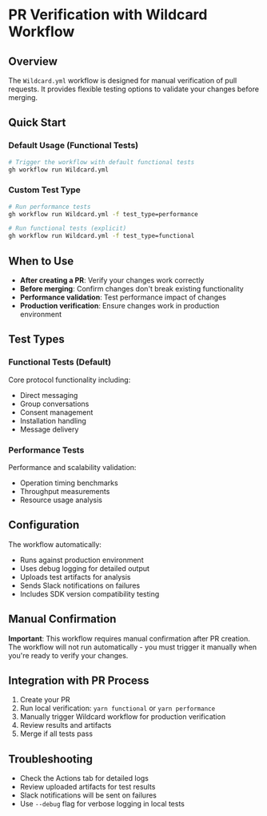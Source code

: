 # PR Verification with Wildcard Workflow

## Overview

The `Wildcard.yml` workflow is designed for manual verification of pull requests. It provides flexible testing options to validate your changes before merging.

## Quick Start

### Default Usage (Functional Tests)

```bash
# Trigger the workflow with default functional tests
gh workflow run Wildcard.yml
```

### Custom Test Type

```bash
# Run performance tests
gh workflow run Wildcard.yml -f test_type=performance

# Run functional tests (explicit)
gh workflow run Wildcard.yml -f test_type=functional
```

## When to Use

- **After creating a PR**: Verify your changes work correctly
- **Before merging**: Confirm changes don't break existing functionality
- **Performance validation**: Test performance impact of changes
- **Production verification**: Ensure changes work in production environment

## Test Types

### Functional Tests (Default)

Core protocol functionality including:

- Direct messaging
- Group conversations
- Consent management
- Installation handling
- Message delivery

### Performance Tests

Performance and scalability validation:

- Operation timing benchmarks
- Throughput measurements
- Resource usage analysis

## Configuration

The workflow automatically:

- Runs against production environment
- Uses debug logging for detailed output
- Uploads test artifacts for analysis
- Sends Slack notifications on failures
- Includes SDK version compatibility testing

## Manual Confirmation

**Important**: This workflow requires manual confirmation after PR creation. The workflow will not run automatically - you must trigger it manually when you're ready to verify your changes.

## Integration with PR Process

1. Create your PR
2. Run local verification: `yarn functional` or `yarn performance`
3. Manually trigger Wildcard workflow for production verification
4. Review results and artifacts
5. Merge if all tests pass

## Troubleshooting

- Check the Actions tab for detailed logs
- Review uploaded artifacts for test results
- Slack notifications will be sent on failures
- Use `--debug` flag for verbose logging in local tests
